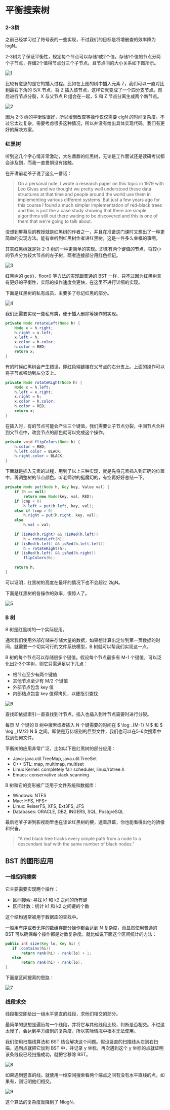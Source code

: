# 平衡搜索树

### 2-3树

之前已经学习过了符号表的一些实现，不过我们的目标是将增删查的效率降为 logN。

2-3树为了保证平衡性，规定每个节点可以存储1或2个值，存储1个值的节点分两个子节点，存储2个值得节点分三个子节点。且节点间的大小关系如下图所示。

![1](imgs/1.png)

比较有意思的是它的插入过程。比如在上图的树中插入元素 Z，我们可以一直对比到最右下角的 S/X 节点，将 Z 插入该节点，这样它就变成了一个四分支节点。然后进行节点分裂，X 与父节点 R 组合在一起，S 和 Z 节点分离生成两个新节点。

![2](imgs/2.png)

因为 2-3 树的平衡性很好，所以增删改查等操作仅仅需要 clgN 的时间复杂度。不过它太过复杂，需要考虑很多这种情况，所以并没有给出具体实现代码。我们有更好的解决方案。

### 红黑树

听到这几个字心情非常激动，大名鼎鼎的红黑树，无论是工作面试还是读研考试都会涉及到，而我一直畏惧没有接触。

在开讲前老爷子说了这么一番话：

> On a personal note, I wrote a research paper on this topic in 1979 with Leo Givas and we thought we pretty well understood these data structures at that time and people around the world use them in implementing various different systems. But just a few years ago for this course I found a much simpler implementation of red-black trees and this is just the a case study showing that there are simple algorithms still out there waiting to be discovered and this is one of them that we're going to talk about. 

没想到屏幕后的教授就是红黑树的作者之一，并且在准备这门课时又想出了一种更简单的实现方法。能有幸听到红黑树作者讲红黑树，这是一件多么幸福的事啊。

其实红黑树就是对 2-3 树的一种更简单的实现。即含有两个键值的节点，将较小的节点分为较大节点的左子树，两者连接部分用红色标记。

![3](imgs/3.png)

红黑树的 get()、floor() 等方法的实现跟普通的 BST 一样，只不过因为红黑树具有更好的平衡性，实际的操作速度会更快，在这里不进行详细的实现。

下面是红黑树的私有成员，主要多了标记红黑的部分。

![4](imgs/4.png)

我们还需要实现一些私有类，便于插入删除等操作的实现。

```java
private Node rotateLeft(Node h) {
    Node x = h.right;
    h.right = x.left;
    x.left = h;
    x.color = h.color;
    h.color = RED;
    return x;
}
```

有的时候红黑树会产生错误，即红色端链接在父节点的右分支上。上面的操作可以将子节点移动到左分支上。

```java
private Node rotateRight(Node h) {  
    Node x = h.left;    
    h.left = x.right;   
    x.right = h;    
    x.color = h.color;    
    h.color = RED;    
    return x; 
}
```

在插入时，有的节点可能会产生三个键值，我们需要让子节点分裂，中间节点合并到父节点中，改变节点的颜色就可以完成这个操作。

```java
private void flipColors(Node h) {
    h.color = RED;
    h.left.color = BLACK;
    h.right.color = BLACK;
}
```

下面就是插入元素的过程，用到了以上三种实现，就是先将元素插入到正确的位置中，再调整树的节点颜色。听老师讲的挺魔幻的，有空再好好总结一下。

```java
private Node put(Node h, Key key, Value val) {
    if (h == null)
        return new Node(key, val, RED);
    if (cmp < 0)
        h.left = put(h.left, key, val);
    else if (cmp > 0)
        h.right = put(h.right, key, val);
    else 
        h.val = val;
    
    if (isRed(h.right) && !isRed(h.left))
        h = rotateLeft(h);
    if (isRed(h.left) && isRed(h.left.left))
        h = rotateRight(h);
    if (isRed(h.left) && isRed(h.right))
        flipColors(h);
        
    return h;
}
```

可以证明，红黑树的高度在最坏的情况下也不会超过 2lgN。

下面是红黑树的各操作的效率，很惊人了。

![5](imgs/5.png)

### B 树

B 树是红黑树的一个实际应用。

通常我们使用外部存储来存储大量的数据，如果想计算出定位到第一页数据的时间，就需要一个切实可行的文件系统模型，B 树就可以帮我们实现这一点。

B 树的每个节点可以存储很多个键值。假设每个节点最多有 M-1 个键值，可以泛化出2-3个字树，则它只需满足以下几点：

- 根节点至少有两个键值
- 其他节点至少有 M/2 个键值
- 外部节点包含 key 值
- 内部结点包含 key 值得拷贝，以便指引查找

![6](imgs/6.png)

查找即依据索引一直查找到叶节点，插入也插入到叶节点需要时进行分裂。

每页 M 个键的 B 树中搜索或者插入 N 个键需要的时间在 $ \log _{M-1} N $ 和 $ \log _{M/2} N $ 之间。即使是万亿级别的巨型文件，我们也可以在5-6次搜索中找到任何文件。

平衡树的应用非常广泛，比如以下是红黑树的部分应用：

- Java: java.util.TreeMap, java.util.TreeSet
- C++ STL: map, multimap, multiset
- Linux Kernel: completely fair scheduler, linux/rbtree.h
- Emacs: conservative stack scanning

B 树和它的变形被广泛用于文件系统和数据库：

- Windows: NTFS
- Mac: HFS, HFS+
- Linux: ReiserFS, XFS, Ext3FS, JFS
- Databases: ORACLE, DB2, INGERS, SQL, PostgreSQL

最后老爷子讲到影视剧里也在谈论红黑树的梗，透着屏幕，你也能看得出他的骄傲和兴奋。

> "A red black tree tracks every simple path from a node to a descendant leaf with the same number of black nodes."

## BST 的图形应用
 
### 一维空间搜索

 它主要需要实现两个操作：
 
 - 区间搜索: 寻找 k1 和 k2 之间的所有键
 - 区间计数：统计 k1 和 k2 之间键的个数

这个结构通常被用于数据库的查找中。
 
一般用有序或者无序的数组存部分操作都会达到 N 复杂度，而显然使用普通的 BST 可以确保每个操作都是对数复杂度。就比如说下面这个区间统计的方法：
 
 ```java
 public int size(Key lo, Key hi) {
    if (contains(hi))
        return rank(hi) - rank(lo) + 1;
    else
        return rank(hi) - rank(lo);
 }
 ```
 
 下面是区间搜索的思路：
 
 ![7](imgs/7.png)
 
### 线段求交
  
线段相交即给出一组水平竖直的线段，求他们相交的部分。

最简单的思想是遍历每一个线段，并将它与其他线段比较，判断是否相交。不过这太慢了，会达到平方级别的复杂度，所以实际情况中根本无法使用。

我们使用扫描线算法和 BST 结合解决这个问题。假设竖直的扫描线从左到右扫描，遇到点就把它加到 BST 中，并记录 y 坐标，再次遇到这个 y 坐标的点就证明该条线段已经扫描成功，就把它移除 BST。

![8](imgs/8.png)

如果遇到竖直的线，就使用一维空间搜索看两个端点之间有没有水平直线的点，如果有，则证明他们相交。

![9](imgs/9.png)

这个算法的复杂度就降到了 NlogN。


